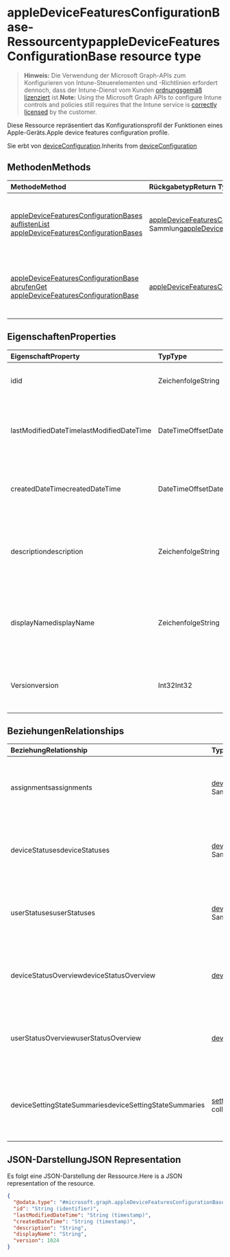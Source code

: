 # <a name="appledevicefeaturesconfigurationbase-resource-type"></a><span data-ttu-id="a5b60-101">appleDeviceFeaturesConfigurationBase-Ressourcentyp</span><span class="sxs-lookup"><span data-stu-id="a5b60-101">appleDeviceFeaturesConfigurationBase resource type</span></span>

> <span data-ttu-id="a5b60-102">**Hinweis:** Die Verwendung der Microsoft Graph-APIs zum Konfigurieren von Intune-Steuerelementen und -Richtlinien erfordert dennoch, dass der Intune-Dienst vom Kunden [ordnungsgemäß lizenziert](https://go.microsoft.com/fwlink/?linkid=839381) ist.</span><span class="sxs-lookup"><span data-stu-id="a5b60-102">**Note:** Using the Microsoft Graph APIs to configure Intune controls and policies still requires that the Intune service is [correctly licensed](https://go.microsoft.com/fwlink/?linkid=839381) by the customer.</span></span>

<span data-ttu-id="a5b60-103">Diese Ressource repräsentiert das Konfigurationsprofil der Funktionen eines Apple-Geräts.</span><span class="sxs-lookup"><span data-stu-id="a5b60-103">Apple device features configuration profile.</span></span>

<span data-ttu-id="a5b60-104">Sie erbt von [deviceConfiguration](../resources/intune_deviceconfig_deviceconfiguration.md).</span><span class="sxs-lookup"><span data-stu-id="a5b60-104">Inherits from [deviceConfiguration](../resources/intune_deviceconfig_deviceconfiguration.md)</span></span>

## <a name="methods"></a><span data-ttu-id="a5b60-105">Methoden</span><span class="sxs-lookup"><span data-stu-id="a5b60-105">Methods</span></span>
|<span data-ttu-id="a5b60-106">Methode</span><span class="sxs-lookup"><span data-stu-id="a5b60-106">Method</span></span>|<span data-ttu-id="a5b60-107">Rückgabetyp</span><span class="sxs-lookup"><span data-stu-id="a5b60-107">Return Type</span></span>|<span data-ttu-id="a5b60-108">Beschreibung</span><span class="sxs-lookup"><span data-stu-id="a5b60-108">Description</span></span>|
|:---|:---|:---|
|[<span data-ttu-id="a5b60-109">appleDeviceFeaturesConfigurationBases auflisten</span><span class="sxs-lookup"><span data-stu-id="a5b60-109">List appleDeviceFeaturesConfigurationBases</span></span>](../api/intune_deviceconfig_appledevicefeaturesconfigurationbase_list.md)|<span data-ttu-id="a5b60-110">[appleDeviceFeaturesConfigurationBase](../resources/intune_deviceconfig_appledevicefeaturesconfigurationbase.md)-Sammlung</span><span class="sxs-lookup"><span data-stu-id="a5b60-110">[appleDeviceFeaturesConfigurationBase](../resources/intune_deviceconfig_appledevicefeaturesconfigurationbase.md) collection</span></span>|<span data-ttu-id="a5b60-111">Auflisten der Eigenschaften und Beziehungen von [appleDeviceFeaturesConfigurationBase](../resources/intune_deviceconfig_appledevicefeaturesconfigurationbase.md)-Objekten.</span><span class="sxs-lookup"><span data-stu-id="a5b60-111">List properties and relationships of the [appleDeviceFeaturesConfigurationBase](../resources/intune_deviceconfig_appledevicefeaturesconfigurationbase.md) objects.</span></span>|
|[<span data-ttu-id="a5b60-112">appleDeviceFeaturesConfigurationBase abrufen</span><span class="sxs-lookup"><span data-stu-id="a5b60-112">Get appleDeviceFeaturesConfigurationBase</span></span>](../api/intune_deviceconfig_appledevicefeaturesconfigurationbase_get.md)|[<span data-ttu-id="a5b60-113">appleDeviceFeaturesConfigurationBase</span><span class="sxs-lookup"><span data-stu-id="a5b60-113">appleDeviceFeaturesConfigurationBase</span></span>](../resources/intune_deviceconfig_appledevicefeaturesconfigurationbase.md)|<span data-ttu-id="a5b60-114">Lesen der Eigenschaften und Beziehungen des [appleDeviceFeaturesConfigurationBase](../resources/intune_deviceconfig_appledevicefeaturesconfigurationbase.md)-Objekts.</span><span class="sxs-lookup"><span data-stu-id="a5b60-114">Read properties and relationships of the [appleDeviceFeaturesConfigurationBase](../resources/intune_deviceconfig_appledevicefeaturesconfigurationbase.md) object.</span></span>|

## <a name="properties"></a><span data-ttu-id="a5b60-115">Eigenschaften</span><span class="sxs-lookup"><span data-stu-id="a5b60-115">Properties</span></span>
|<span data-ttu-id="a5b60-116">Eigenschaft</span><span class="sxs-lookup"><span data-stu-id="a5b60-116">Property</span></span>|<span data-ttu-id="a5b60-117">Typ</span><span class="sxs-lookup"><span data-stu-id="a5b60-117">Type</span></span>|<span data-ttu-id="a5b60-118">Beschreibung</span><span class="sxs-lookup"><span data-stu-id="a5b60-118">Description</span></span>|
|:---|:---|:---|
|<span data-ttu-id="a5b60-119">id</span><span class="sxs-lookup"><span data-stu-id="a5b60-119">id</span></span>|<span data-ttu-id="a5b60-120">Zeichenfolge</span><span class="sxs-lookup"><span data-stu-id="a5b60-120">String</span></span>|<span data-ttu-id="a5b60-121">Schlüssel der Entität</span><span class="sxs-lookup"><span data-stu-id="a5b60-121">Key of the entity.</span></span> <span data-ttu-id="a5b60-122">Geerbt von [deviceConfiguration](../resources/intune_deviceconfig_deviceconfiguration.md).</span><span class="sxs-lookup"><span data-stu-id="a5b60-122">Inherited from [deviceConfiguration](../resources/intune_deviceconfig_deviceconfiguration.md)</span></span>|
|<span data-ttu-id="a5b60-123">lastModifiedDateTime</span><span class="sxs-lookup"><span data-stu-id="a5b60-123">lastModifiedDateTime</span></span>|<span data-ttu-id="a5b60-124">DateTimeOffset</span><span class="sxs-lookup"><span data-stu-id="a5b60-124">DateTimeOffset</span></span>|<span data-ttu-id="a5b60-125">Datum und Uhrzeit der letzten Änderung des Objekts.</span><span class="sxs-lookup"><span data-stu-id="a5b60-125">DateTime the object was last modified.</span></span> <span data-ttu-id="a5b60-126">Geerbt von [deviceConfiguration](../resources/intune_deviceconfig_deviceconfiguration.md).</span><span class="sxs-lookup"><span data-stu-id="a5b60-126">Inherited from [deviceConfiguration](../resources/intune_deviceconfig_deviceconfiguration.md)</span></span>|
|<span data-ttu-id="a5b60-127">createdDateTime</span><span class="sxs-lookup"><span data-stu-id="a5b60-127">createdDateTime</span></span>|<span data-ttu-id="a5b60-128">DateTimeOffset</span><span class="sxs-lookup"><span data-stu-id="a5b60-128">DateTimeOffset</span></span>|<span data-ttu-id="a5b60-129">Datum und Uhrzeit der Erstellung des Objekts.</span><span class="sxs-lookup"><span data-stu-id="a5b60-129">DateTime the object was created.</span></span> <span data-ttu-id="a5b60-130">Geerbt von [deviceConfiguration](../resources/intune_deviceconfig_deviceconfiguration.md).</span><span class="sxs-lookup"><span data-stu-id="a5b60-130">Inherited from [deviceConfiguration](../resources/intune_deviceconfig_deviceconfiguration.md)</span></span>|
|<span data-ttu-id="a5b60-131">description</span><span class="sxs-lookup"><span data-stu-id="a5b60-131">description</span></span>|<span data-ttu-id="a5b60-132">Zeichenfolge</span><span class="sxs-lookup"><span data-stu-id="a5b60-132">String</span></span>|<span data-ttu-id="a5b60-133">Beschreibung der Gerätekonfiguration (vom Administrator festgelegt).</span><span class="sxs-lookup"><span data-stu-id="a5b60-133">Admin provided description of the Device Configuration.</span></span> <span data-ttu-id="a5b60-134">Geerbt von [deviceConfiguration](../resources/intune_deviceconfig_deviceconfiguration.md).</span><span class="sxs-lookup"><span data-stu-id="a5b60-134">Inherited from [deviceConfiguration](../resources/intune_deviceconfig_deviceconfiguration.md)</span></span>|
|<span data-ttu-id="a5b60-135">displayName</span><span class="sxs-lookup"><span data-stu-id="a5b60-135">displayName</span></span>|<span data-ttu-id="a5b60-136">Zeichenfolge</span><span class="sxs-lookup"><span data-stu-id="a5b60-136">String</span></span>|<span data-ttu-id="a5b60-137">Name der Gerätekonfiguration (vom Administrator festgelegt).</span><span class="sxs-lookup"><span data-stu-id="a5b60-137">Admin provided name of the device configuration.</span></span> <span data-ttu-id="a5b60-138">Geerbt von [deviceConfiguration](../resources/intune_deviceconfig_deviceconfiguration.md).</span><span class="sxs-lookup"><span data-stu-id="a5b60-138">Inherited from [deviceConfiguration](../resources/intune_deviceconfig_deviceconfiguration.md)</span></span>|
|<span data-ttu-id="a5b60-139">Version</span><span class="sxs-lookup"><span data-stu-id="a5b60-139">version</span></span>|<span data-ttu-id="a5b60-140">Int32</span><span class="sxs-lookup"><span data-stu-id="a5b60-140">Int32</span></span>|<span data-ttu-id="a5b60-141">Version der Gerätekonfiguration.</span><span class="sxs-lookup"><span data-stu-id="a5b60-141">Version of the device configuration.</span></span> <span data-ttu-id="a5b60-142">Geerbt von [deviceConfiguration](../resources/intune_deviceconfig_deviceconfiguration.md).</span><span class="sxs-lookup"><span data-stu-id="a5b60-142">Inherited from [deviceConfiguration](../resources/intune_deviceconfig_deviceconfiguration.md)</span></span>|

## <a name="relationships"></a><span data-ttu-id="a5b60-143">Beziehungen</span><span class="sxs-lookup"><span data-stu-id="a5b60-143">Relationships</span></span>
|<span data-ttu-id="a5b60-144">Beziehung</span><span class="sxs-lookup"><span data-stu-id="a5b60-144">Relationship</span></span>|<span data-ttu-id="a5b60-145">Typ</span><span class="sxs-lookup"><span data-stu-id="a5b60-145">Type</span></span>|<span data-ttu-id="a5b60-146">Beschreibung</span><span class="sxs-lookup"><span data-stu-id="a5b60-146">Description</span></span>|
|:---|:---|:---|
|<span data-ttu-id="a5b60-147">assignments</span><span class="sxs-lookup"><span data-stu-id="a5b60-147">assignments</span></span>|<span data-ttu-id="a5b60-148">[deviceConfigurationAssignment](../resources/intune_deviceconfig_deviceconfigurationassignment.md)-Sammlung</span><span class="sxs-lookup"><span data-stu-id="a5b60-148">[deviceConfigurationAssignment](../resources/intune_deviceconfig_deviceconfigurationassignment.md) collection</span></span>|<span data-ttu-id="a5b60-149">Liste der Zuweisungen für das Gerätekonfigurationsprofil.</span><span class="sxs-lookup"><span data-stu-id="a5b60-149">The list of assignments for the device configuration profile.</span></span> <span data-ttu-id="a5b60-150">Geerbt von [deviceConfiguration](../resources/intune_deviceconfig_deviceconfiguration.md).</span><span class="sxs-lookup"><span data-stu-id="a5b60-150">Inherited from [deviceConfiguration](../resources/intune_deviceconfig_deviceconfiguration.md)</span></span>|
|<span data-ttu-id="a5b60-151">deviceStatuses</span><span class="sxs-lookup"><span data-stu-id="a5b60-151">deviceStatuses</span></span>|<span data-ttu-id="a5b60-152">[deviceConfigurationDeviceStatus](../resources/intune_deviceconfig_deviceconfigurationdevicestatus.md)-Sammlung</span><span class="sxs-lookup"><span data-stu-id="a5b60-152">[deviceConfigurationDeviceStatus](../resources/intune_deviceconfig_deviceconfigurationdevicestatus.md) collection</span></span>|<span data-ttu-id="a5b60-153">Installationsstatus der Gerätekonfiguration nach Gerät.</span><span class="sxs-lookup"><span data-stu-id="a5b60-153">Device configuration installation status by device.</span></span> <span data-ttu-id="a5b60-154">Geerbt von [deviceConfiguration](../resources/intune_deviceconfig_deviceconfiguration.md).</span><span class="sxs-lookup"><span data-stu-id="a5b60-154">Inherited from [deviceConfiguration](../resources/intune_deviceconfig_deviceconfiguration.md)</span></span>|
|<span data-ttu-id="a5b60-155">userStatuses</span><span class="sxs-lookup"><span data-stu-id="a5b60-155">userStatuses</span></span>|<span data-ttu-id="a5b60-156">[deviceConfigurationUserStatus](../resources/intune_deviceconfig_deviceconfigurationuserstatus.md)-Sammlung</span><span class="sxs-lookup"><span data-stu-id="a5b60-156">[deviceConfigurationUserStatus](../resources/intune_deviceconfig_deviceconfigurationuserstatus.md) collection</span></span>|<span data-ttu-id="a5b60-157">Gerät Konfiguration Installationsstatus durch Benutzer.</span><span class="sxs-lookup"><span data-stu-id="a5b60-157">Device configuration installation status by user.</span></span> <span data-ttu-id="a5b60-158">Geerbt von [deviceConfiguration](../resources/intune_deviceconfig_deviceconfiguration.md).</span><span class="sxs-lookup"><span data-stu-id="a5b60-158">Inherited from [deviceConfiguration](../resources/intune_deviceconfig_deviceconfiguration.md)</span></span>|
|<span data-ttu-id="a5b60-159">deviceStatusOverview</span><span class="sxs-lookup"><span data-stu-id="a5b60-159">deviceStatusOverview</span></span>|[<span data-ttu-id="a5b60-160">deviceConfigurationDeviceOverview</span><span class="sxs-lookup"><span data-stu-id="a5b60-160">deviceConfigurationDeviceOverview</span></span>](../resources/intune_deviceconfig_deviceconfigurationdeviceoverview.md)|<span data-ttu-id="a5b60-161">Übersicht über den Status der Gerätekonfiguration nach Gerät. Geerbt von [deviceConfiguration](../resources/intune_deviceconfig_deviceconfiguration.md).</span><span class="sxs-lookup"><span data-stu-id="a5b60-161">Device Configuration devices status overview Inherited from [deviceConfiguration](../resources/intune_deviceconfig_deviceconfiguration.md)</span></span>|
|<span data-ttu-id="a5b60-162">userStatusOverview</span><span class="sxs-lookup"><span data-stu-id="a5b60-162">userStatusOverview</span></span>|[<span data-ttu-id="a5b60-163">deviceConfigurationUserOverview</span><span class="sxs-lookup"><span data-stu-id="a5b60-163">deviceConfigurationUserOverview</span></span>](../resources/intune_deviceconfig_deviceconfigurationuseroverview.md)|<span data-ttu-id="a5b60-164">Übersicht über den Status der Gerätekonfiguration nach Benutzer. Geerbt von [deviceConfiguration](../resources/intune_deviceconfig_deviceconfiguration.md).</span><span class="sxs-lookup"><span data-stu-id="a5b60-164">Device Configuration users status overview Inherited from [deviceConfiguration](../resources/intune_deviceconfig_deviceconfiguration.md)</span></span>|
|<span data-ttu-id="a5b60-165">deviceSettingStateSummaries</span><span class="sxs-lookup"><span data-stu-id="a5b60-165">deviceSettingStateSummaries</span></span>|<span data-ttu-id="a5b60-166"> [settingStateDeviceSummary](../resources/intune_deviceconfig_settingstatedevicesummary.md)-Sammlung</span><span class="sxs-lookup"><span data-stu-id="a5b60-166">[settingStateDeviceSummary](../resources/intune_deviceconfig_settingstatedevicesummary.md) collection</span></span>|<span data-ttu-id="a5b60-167">Übersicht über den Einstellungsstatus für die Gerätekonfiguration nach Gerät. Geerbt von [deviceConfiguration](../resources/intune_deviceconfig_deviceconfiguration.md)</span><span class="sxs-lookup"><span data-stu-id="a5b60-167">Device Configuration Setting State Device Summary Inherited from [deviceConfiguration](../resources/intune_deviceconfig_deviceconfiguration.md)</span></span>|

## <a name="json-representation"></a><span data-ttu-id="a5b60-168">JSON-Darstellung</span><span class="sxs-lookup"><span data-stu-id="a5b60-168">JSON Representation</span></span>
<span data-ttu-id="a5b60-169">Es folgt eine JSON-Darstellung der Ressource.</span><span class="sxs-lookup"><span data-stu-id="a5b60-169">Here is a JSON representation of the resource.</span></span>
<!-- {
  "blockType": "resource",
  "keyProperty": "id",
  "@odata.type": "microsoft.graph.appleDeviceFeaturesConfigurationBase"
}
-->
``` json
{
  "@odata.type": "#microsoft.graph.appleDeviceFeaturesConfigurationBase",
  "id": "String (identifier)",
  "lastModifiedDateTime": "String (timestamp)",
  "createdDateTime": "String (timestamp)",
  "description": "String",
  "displayName": "String",
  "version": 1024
}
```



